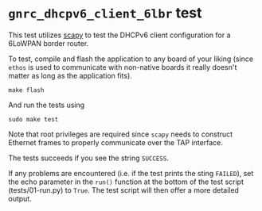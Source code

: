# `gnrc_dhcpv6_client_6lbr` test

This test utilizes [scapy] to test the DHCPv6 client configuration for a 6LoWPAN
border router.

To test, compile and flash the application to any board of your liking (since
`ethos` is used to communicate with non-native boards it really doesn't matter
as long as the application fits).

```
make flash
```

And run the tests using

```
sudo make test
```

Note that root privileges are required since `scapy` needs to construct Ethernet
frames to properly communicate over the TAP interface.

The tests succeeds if you see the string `SUCCESS`.

If any problems are encountered (i.e. if the test prints the sting `FAILED`),
set the echo parameter in the `run()` function at the bottom of the test script
(tests/01-run.py) to `True`. The test script will then offer a more detailed
output.

[scapy]: https://scapy.readthedocs.io/en/latest/
